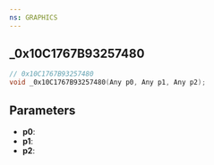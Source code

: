 ```yaml
---
ns: GRAPHICS
---
```

## _0x10C1767B93257480

```c
// 0x10C1767B93257480
void _0x10C1767B93257480(Any p0, Any p1, Any p2);
```

## Parameters
* **p0**:
* **p1**:
* **p2**:
